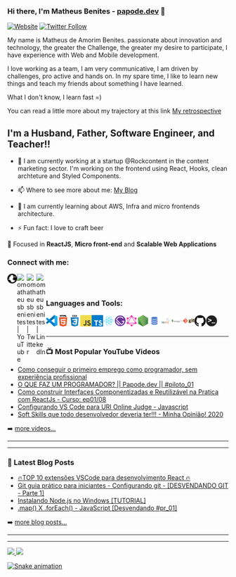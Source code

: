 ### Hi there, I'm Matheus Benites - [papode.dev][website] 👋

[![Website](https://img.shields.io/website?label=papode.dev&style=for-the-badge&url=https%3A%2F%2Fpapode.dev)](https://papode.dev)
[![Twitter Follow](https://img.shields.io/twitter/follow/omatheusbenites?color=1DA1F2&logo=twitter&style=for-the-badge)](https://twitter.com/intent/follow?original_referer=https%3A%2F%2Fgithub.com%2Fomatheusbenites&screen_name=omatheusbenites)

My name is Matheus de Amorim Benites. passionate about innovation and technology, the greater the Challenge, the greater my desire to participate, I have experience with Web and Mobile development.

I love working as a team, I am very communicative, I am driven by challenges, pro active and hands on. In my spare time, I like to learn new things and teach my friends about something I have learned.

What I don't know, I learn fast =)

You can read a little more about my trajectory at this link [My retrospective](https://papode.dev/minha-retrospectiva-2019/)

## I'm a Husband, Father, Software Engineer, and Teacher!!

- 🔭
I am currently working at a startup @Rockcontent in the content marketing sector.
I'm working on the frontend using React, Hooks, clean archteture and Styled Components.

- 📫 
Where to see more about me: [My Blog](https://papode.dev/)

- 🌱 
I am currently learning about AWS, Infra and micro frontends architecture.

- ⚡ Fun fact: I love to craft beer

🎯 Focused in <b>ReactJS</b>, <b>Micro front-end</b> and <b>Scalable Web Applications</b>

### Connect with me:

[<img align="left" alt="papode.dev" width="22px" src="https://raw.githubusercontent.com/iconic/open-iconic/master/svg/globe.svg" />][website]
[<img align="left" alt="omatheusbenites | YouTube" width="22px" src="https://cdn.jsdelivr.net/npm/simple-icons@v3/icons/youtube.svg" />][youtube]
[<img align="left" alt="omatheusbenites | Twitter" width="22px" src="https://cdn.jsdelivr.net/npm/simple-icons@v3/icons/twitter.svg" />][twitter]
[<img align="left" alt="omatheusbenites | LinkedIn" width="22px" src="https://cdn.jsdelivr.net/npm/simple-icons@v3/icons/linkedin.svg" />][linkedin]

<br/>
<br/>

### Languages and Tools:
[<img align="left" alt="Visual Studio Code" width="26px" src="https://raw.githubusercontent.com/github/explore/80688e429a7d4ef2fca1e82350fe8e3517d3494d/topics/visual-studio-code/visual-studio-code.png" />][youtube]
[<img align="left" alt="HTML5" width="26px" src="https://raw.githubusercontent.com/github/explore/80688e429a7d4ef2fca1e82350fe8e3517d3494d/topics/html/html.png" />][youtube]
[<img align="left" alt="CSS3" width="26px" src="https://raw.githubusercontent.com/github/explore/80688e429a7d4ef2fca1e82350fe8e3517d3494d/topics/css/css.png" />][youtube]
[<img align="left" alt="JavaScript" width="26px" src="https://raw.githubusercontent.com/github/explore/80688e429a7d4ef2fca1e82350fe8e3517d3494d/topics/javascript/javascript.png" />][youtube]
[<img align="left" alt="Typescript" width="26px" src="https://raw.githubusercontent.com/github/explore/80688e429a7d4ef2fca1e82350fe8e3517d3494d/topics/typescript/typescript.png" />][youtube]
[<img align="left" alt="React" width="26px" src="https://raw.githubusercontent.com/github/explore/80688e429a7d4ef2fca1e82350fe8e3517d3494d/topics/react/react.png" />][youtube]
[<img align="left" alt="Gatsby" width="26px" src="https://raw.githubusercontent.com/github/explore/e94815998e4e0713912fed477a1f346ec04c3da2/topics/gatsby/gatsby.png" />][youtube]
[<img align="left" alt="GraphQL" width="26px" src="https://raw.githubusercontent.com/github/explore/80688e429a7d4ef2fca1e82350fe8e3517d3494d/topics/graphql/graphql.png" />][youtube]
[<img align="left" alt="Node.js" width="26px" src="https://raw.githubusercontent.com/github/explore/80688e429a7d4ef2fca1e82350fe8e3517d3494d/topics/nodejs/nodejs.png" />][youtube]
[<img align="left" alt="SQL" width="26px" src="https://raw.githubusercontent.com/github/explore/80688e429a7d4ef2fca1e82350fe8e3517d3494d/topics/sql/sql.png" />][youtube]
[<img align="left" alt="MySQL" width="26px" src="https://raw.githubusercontent.com/github/explore/80688e429a7d4ef2fca1e82350fe8e3517d3494d/topics/mysql/mysql.png" />][youtube]
[<img align="left" alt="MongoDB" width="26px" src="https://raw.githubusercontent.com/github/explore/80688e429a7d4ef2fca1e82350fe8e3517d3494d/topics/mongodb/mongodb.png" />][youtube]
[<img align="left" alt="Git" width="26px" src="https://raw.githubusercontent.com/github/explore/80688e429a7d4ef2fca1e82350fe8e3517d3494d/topics/git/git.png" />][youtube]
[<img align="left" alt="GitHub" width="26px" src="https://raw.githubusercontent.com/github/explore/78df643247d429f6cc873026c0622819ad797942/topics/github/github.png" />][youtube]
[<img align="left" alt="Terminal" width="26px" src="https://raw.githubusercontent.com/github/explore/80688e429a7d4ef2fca1e82350fe8e3517d3494d/topics/terminal/terminal.png" />][youtube]

<br />
<br />

---

### 📺 Most Popular YouTube Videos

<!-- YOUTUBE:START -->
- [Como conseguir o primeiro emprego como programador, sem experiência profissional](https://www.youtube.com/watch?v=IzvW8Po6pow)
- [O QUE FAZ UM PROGRAMADOR? || Papode.dev || #piloto_01](https://youtube.com/watch?v=ejXtcP81F4c)
- [Como construir Interfaces Componentizadas e Reutilizável na Pratica com ReactJs - Curso: ep01/08](https://www.youtube.com/watch?v=F1HqLD6TgCw)
- [Configurando VS Code para URI Online Judge - Javascript](https://www.youtube.com/watch?v=Ye3l8kTjOM0)
- [Soft Skills que todo desenvolvedor deveria ter!!! - Minha Opinião! 2020](https://www.youtube.com/watch?v=7W2sjfMLrfA)
<!-- YOUTUBE:END -->

➡️ [more videos...][youtube]

---

---

### 📕 Latest Blog Posts

<!-- BLOG-POST-LIST:START -->
- [🔥TOP 10 extensões VSCode para desenvolvimento React 🔥](https://papode.dev/%F0%9F%94%A5top-10-extens%C3%B5es-vscode-para-desenvolvimento-react-%F0%9F%94%A5/)
- [Git guia prático para iniciantes - Configurando git - [DESVENDANDO GIT - Parte 1]](https://papode.dev/git-guia-pr%C3%A1tico-para-iniciantes-b%C3%A1sico-desvendando-git/)
- [Instalando Node.js no Windows [TUTORIAL]](https://papode.dev/instalando-node-js-no-windows-tutorial/)
- [.map() X .forEach() - JavaScript [Desvendando #pr_01]](https://papode.dev/map-x-foreach-javascript-desvendando-pr_01/)
<!-- BLOG-POST-LIST:END -->

➡️ [more blog posts...][website]

---

---
<div>
  <a href="https://github.com/benits">
  <img height="180em" src="https://github-readme-stats.vercel.app/api?username=benits&show_icons=true&theme=tokyonight&include_all_commits=true&count_private=true"/>
  <img height="180em" src="https://github-readme-stats.vercel.app/api/top-langs/?username=benits&layout=compact&langs_count=7&theme=tokyonight"/>
</div>

  
![Snake animation](https://github.com/benits/benits/blob/output/github-contribution-grid-snake.svg)

[website]: https://papode.dev
[twitter]: https://twitter.com/omatheusbenites
[youtube]: https://youtube.com/omatheusbenites
[instagram]: https://instagram.com/omatheusbenites
[linkedin]: https://linkedin.com/in/omatheusbenites
